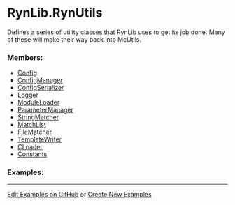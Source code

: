 # <a id="RynLib.RynUtils">RynLib.RynUtils</a>
    
Defines a series of utility classes that RynLib uses to get its job done. Many of these will make their way back into McUtils.

### Members:

  - [Config](RynUtils/ConfigManager/Config.md)
  - [ConfigManager](RynUtils/ConfigManager/ConfigManager.md)
  - [ConfigSerializer](RynUtils/ConfigManager/ConfigSerializer.md)
  - [Logger](RynUtils/Logger/Logger.md)
  - [ModuleLoader](RynUtils/ModuleLoader/ModuleLoader.md)
  - [ParameterManager](RynUtils/ParameterManager/ParameterManager.md)
  - [StringMatcher](RynUtils/FileMatcher/StringMatcher.md)
  - [MatchList](RynUtils/FileMatcher/MatchList.md)
  - [FileMatcher](RynUtils/FileMatcher/FileMatcher.md)
  - [TemplateWriter](RynUtils/TemplateWriter/TemplateWriter.md)
  - [CLoader](RynUtils/CLoader/CLoader.md)
  - [Constants](RynUtils/Constants/Constants.md)

### Examples:



___

[Edit Examples on GitHub](https://github.com/McCoyGroup/References/edit/gh-pages/Documentation/examples/RynLib/RynUtils.md) or 
[Create New Examples](https://github.com/McCoyGroup/References/new/gh-pages/?filename=Documentation/examples/RynLib/RynUtils.md)
